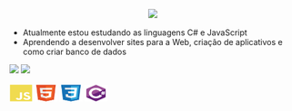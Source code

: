 <p align="center">
  <a href="https://git.io/typing-svg"><img src="https://readme-typing-svg.demolab.com?font=Fira+Code&pause=1000&color=F7098C&random=false&width=435&lines=Olá%F0%9F%91%8B+Seja+bem-vindo+ao+meu+GitHub"/></a>
</p>

- Atualmente estou estudando as linguagens C# e JavaScript
- Aprendendo a desenvolver sites para a Web, criação de aplicativos e como criar banco de dados

<div>
  <img height="180em" src="https://github-readme-stats.vercel.app/api?username=AnnaBeatrizSilva2904&show_icons=true&theme=radical"/>
  <img height="180em" src="https://github-readme-stats.vercel.app/api/top-langs/?username=AnnaBeatrizSilva2904&layout=compact&show_icons=true&theme=radical"/>    
</div>


<div style="display: inline_block"><br>
  <img align="center" alt="Anna-Js" height="30" width="40" src="https://raw.githubusercontent.com/devicons/devicon/master/icons/javascript/javascript-plain.svg">
  <img align="center" alt="Anna-HTML" height="30" width="40" src="https://raw.githubusercontent.com/devicons/devicon/master/icons/html5/html5-original.svg">
  <img align="center" alt="Anna-CSS" height="30" width="40" src="https://raw.githubusercontent.com/devicons/devicon/master/icons/css3/css3-original.svg">
  <img align="center" alt="Anna-Csharp" height="30" width="40" src="https://raw.githubusercontent.com/devicons/devicon/master/icons/csharp/csharp-original.svg">
</div>



